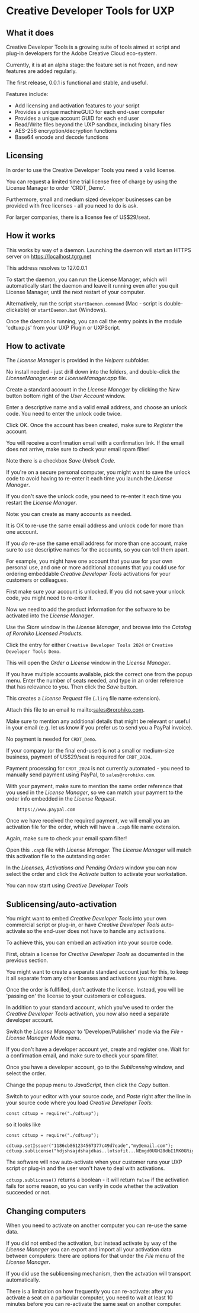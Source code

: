 # Creative Developer Tools for UXP

## What it does

Creative Developer Tools is a growing suite of tools aimed at script and plug-in developers for the Adobe Creative Cloud eco-system.

Currently, it is at an alpha stage: the feature set is not frozen, and new features are added regularly.

The first release, 0.0.1 is functional and stable, and useful.

Features include:

- Add licensing and activation features to your script
- Provides a unique machineGUID for each end-user computer
- Provides a unique account GUID for each end user
- Read/Write files beyond the UXP sandbox, including binary files
- AES-256 encryption/decryption functions
- Base64 encode and decode functions

## Licensing

In order to use the Creative Developer Tools you need a valid license.

You can request a limited time trial license free of charge by using the License Manager to order 'CRDT_Demo'.

Furthermore, small and medium sized developer businesses can be provided with free licenses - all you need to do is ask.

For larger companies, there is a license fee of US$29/seat.

## How it works

This works by way of a daemon. Launching the daemon will start an HTTPS server on https://localhost.tgrg.net

This address resolves to 127.0.0.1

To start the daemon, you can run the License Manager, which will automatically start the daemon and leave it running even after you quit License Manager, until the next restart of your computer.

Alternatively, run the script `startDaemon.command` (Mac - script is double-clickable) or `startDaemon.bat` (Windows).

Once the daemon is running, you can call the entry points in the module 'cdtuxp.js' from your UXP Plugin or UXPScript.

## How to activate

The _License Manager_ is provided in the _Helpers_ subfolder.

No install needed - just drill down into the folders, and double-click the _LicenseManager.exe_ or _LicenseManager.app_ file.

Create a standard account in the _License Manager_ by clicking the _New_ button bottom right of the _User Account_ window.

Enter a descriptive name and a valid email address, and choose an unlock code. You need to enter the unlock code twice.

Click OK. Once the account has been created, make sure to _Register_ the account. 

You will receive a confirmation email with a confirmation link. If the email does not arrive, make sure to check your email spam filter!

Note there is a checkbox _Save Unlock Code_. 

If you're on a secure personal computer, you might want to save the unlock code to avoid having to re-enter it each time you launch the _License Manager_. 

If you don't save the unlock code, you need to re-enter it each time you restart the _License Manager_.

Note: you can create as many accounts as needed.

It is OK to re-use the same email address and unlock code for more than one account. 

If you _do_ re-use the same email address for more than one account, make sure to use descriptive names for the accounts, so you can tell them apart.

For example, you might have one account that you use for your own personal use, and one or more additional accounts that you could use for ordering embeddable _Creative Developer Tools_ activations for your customers or colleagues.

First make sure your account is unlocked. If you did not save your unlock code, you might need to re-enter it.

Now we need to add the product information for the software to be activated into the _License Manager_. 

Use the _Store_ window in the _License Manager_, and browse into the _Catalog of Rorohiko Licensed Products_.

Click the entry for either `Creative Developer Tools 2024` or `Creative Developer Tools Demo`. 

This will open the _Order a License_ window in the _License Manager_.

If you have multiple accounts available, pick the correct one from the popup menu. Enter the number of seats needed, and type in an order reference that has relevance to you. Then click the _Save_ button. 

This creates a _License Request_ file (`.lirq` file name extension).

Attach this file to an email to mailto:sales@rorohiko.com. 

Make sure to mention any additional details that might be relevant or useful in your email (e.g. let us know if you prefer us to send you a PayPal invoice).

No payment is needed for `CRDT_Demo`.

If your company (or the final end-user) is not a small or medium-size business, payment of US$29/seat is required for `CRDT_2024`.

Payment processing for `CRDT_2024` is not currently automated - you need to manually send payment using PayPal, to `sales@rorohiko.com`. 

With your payment, make sure to mention the same order reference that you used in the _License Manager_, so we can match your payment to the order info embedded in the _License Request_.
```
    https://www.paypal.com
```       

Once we have received the required payment, we will email you an activation file for the order, which will have a `.capb` file name extension. 

Again, make sure to check your email spam filter!

Open this `.capb` file with _License Manager_. The _License Manager_ will match this activation file to the outstanding order. 

In the _Licenses, Activations and Pending Orders_ window you can now select the order and click the _Activate_ button to activate your workstation.

You can now start using _Creative Developer Tools_

## Sublicensing/auto-activation

You might want to embed _Creative Developer Tools_ into your own commercial script or plug-in, or have _Creative Developer Tools_ auto-activate so the end-user does not have to handle any activations.

To achieve this, you can embed an activation into your source code.

First, obtain a license for _Creative Developer Tools_ as documented in the previous section. 

You might want to create a separate standard account just for this, to keep it all separate from any other licenses and activations you might have.

Once the order is fullfilled, don't activate the license. Instead, you will be 'passing on' the license to your customers or colleagues.

In addition to your standard account, which you've used to order the _Creative Developer Tools_ activation, you now also need a separate developer account.

Switch the _License Manager_ to 'Developer/Publisher' mode via the _File - License Manager Mode_ menu.

If you don't have a developer account yet, create and register one. Wait for a confirmation email, and make sure to check your spam filter. 

Once you have a developer account, go to the _Sublicensing_ window, and select the order.

Change the popup menu to _JavaScript_, then click the _Copy_ button. 

Switch to your editor with your source code, and _Paste_ right after the line in your source code where you load _Creative Developer Tools_:
```
const cdtuxp = require("./cdtuxp");
```
so it looks like
```
const cdtuxp = require("./cdtuxp");

cdtuxp.setIssuer("1186cb861234567377c49d7eade","my@email.com");
cdtuxp.sublicense("hdjshsajdshajdkas..lotsofit...NEmgd0UGH28dbI1RK0GRig==");

```

The software will now auto-activate when your customer runs your UXP script or plug-in and the user won't have to deal with activations.

`cdtuxp.sublicense()` returns a boolean - it will return `false` if the activation fails for some reason, so you can verify in code whether the activation succeeded or not.

## Changing computers

When you need to activate on another computer you can re-use the same data. 

If you did not embed the activation, but instead activate by way of the _License Manager_ you can export and import all your activation data between computers: there are options for that under the _File_ menu of the _License Manager_.

If you did use the sublicensing mechanism, then the actvation will transport automatically. 

There is a limitation on how frequently you can re-activate: after you activate a seat on a particular computer, you need to wait at least 10 minutes before you can re-activate the same seat on another computer.
